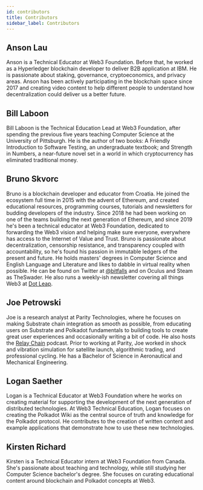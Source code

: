 ```yaml
---
id: contributors
title: Contributors
sidebar_label: Contributors
---
```


## Anson Lau

Anson is a Technical Educator at Web3 Foundation. Before that, he worked as a Hyperledger blockchain
developer to deliver B2B application at IBM. He is passionate about staking, governance,
cryptoeconomics, and privacy areas. Anson has been actively participating in the blockchain space
since 2017 and creating video content to help different people to understand how decentralization
could deliver us a better future.

## Bill Laboon

Bill Laboon is the Technical Education Lead at Web3 Foundation, after spending the previous five
years teaching Computer Science at the University of Pittsburgh. He is the author of two books: A
Friendly Introduction to Software Testing, an undergraduate textbook; and Strength in Numbers, a
near-future novel set in a world in which cryptocurrency has eliminated traditional money.

## Bruno Skvorc

Bruno is a blockchain developer and educator from Croatia. He joined the ecosystem full time in 2015
with the advent of Ethereum, and created educational resources, programming courses, tutorials and
newsletters for budding developers of the industry. Since 2018 he had been working on one of the
teams building the next generation of Ethereum, and since 2019 he's been a technical educator at
Web3 Foundation, dedicated to forwarding the Web3 vision and helping make sure everyone, everywhere
has access to the Internet of Value and Trust. Bruno is passionate about decentralization,
censorship resistance, and transparency coupled with accountability, so he's found his passion in
immutable ledgers of the present and future. He holds masters' degrees in Computer Science and
English Language and Literature and likes to dabble in virtual reality when possible. He can be
found on Twitter at [@bitfalls](https://twitter.com/bitfalls) and on Oculus and Steam as TheSwader.
He also runs a weekly-ish newsletter covering all things Web3 at
[Dot Leap](https://dotleap.substack.com).

## Joe Petrowski

Joe is a research analyst at Parity Technologies, where he focuses on making Substrate chain
integration as smooth as possible, from educating users on Substrate and Polkadot fundamentals to
building tools to create great user experiences and occasionally writing a bit of code. He also
hosts the [Relay Chain](https://relaychain.fm) podcast. Prior to working at Parity, Joe worked in
shock and vibration simulation for satellite launch, algorithmic trading, and professional cycling.
He has a Bachelor of Science in Aeronautical and Mechanical Engineering.

## Logan Saether

Logan is a Technical Educator at Web3 Foundation where he works on creating material for supporting
the development of the next generation of distributed technologies. At Web3 Technical Education,
Logan focuses on creating the Polkadot Wiki as the central source of truth and knowledge for the
Polkadot protocol. He contributes to the creation of written content and example applications that
demonstrate how to use these new technologies.

## Kirsten Richard

Kirsten is a Technical Educator intern at Web3 Foundation from Canada. She's passionate about
teaching and technology, while still studying her Computer Science bachelor's degree. She focuses on
curating educational content around blockchain and Polkadot concepts at Web3.
